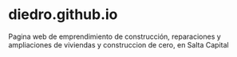 # diedro.github.io
Pagina web de emprendimiento de construcción, reparaciones y ampliaciones de viviendas y construccion de cero, en Salta Capital
